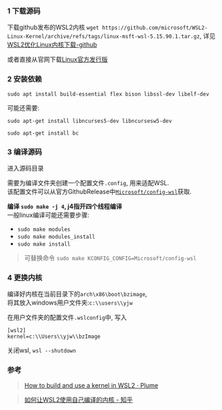 ### 1 下载源码

下载github发布的WSL2内核 `wget https://github.com/microsoft/WSL2-Linux-Kernel/archive/refs/tags/linux-msft-wsl-5.15.90.1.tar.gz`, 详见[WSL2优化Linux内核下载-github](https://github.com/microsoft/WSL2-Linux-Kernel/releases)

或者直接从官网下载[Linux官方发行版](https://www.kernel.org/)

### 2 安装依赖

`sudo apt install build-essential flex bison libssl-dev libelf-dev`

可能还需要:

`sudo apt-get install libncurses5-dev libncursesw5-dev`

`sudo apt-get install bc`

### 3 编译源码

进入源码目录

需要为编译文件夹创建一个配置文件`.config`, 用来适配WSL.   
该配置文件可以从官方GithubRelease中[`Microsoft/config-wsl`](https://github.com/microsoft/WSL2-Linux-Kernel/blob/linux-msft-wsl-5.15.y/Microsoft/config-wsl)获取. 

**编译 `sudo make -j 4`, j4指开四个线程编译**  
一般linux编译可能还需要步骤:  
- `sudo make modules`
- `sudo make modules_install`
- `sudo make install`

> 可替换命令
> `sudo make KCONFIG_CONFIG=Microsoft/config-wsl`

### 4 更换内核

编译好内核在当前目录下的`arch\x86\boot\bzimage`,  
将其放入windows用户文件夹:`c:\\users\\yjw`

在用户文件夹的配置文件`.wslconfig`中, 写入

```
[wsl2]
kernel=c:\\Users\\yjw\\bzImage
```

关闭wsl, `wsl --shutdown`

### 参考

> [How to build and use a kernel in WSL2 ⋅ Plume](https://bashell.com/~/Cwt/how-to-build-and-use-a-kernel-in-wsl2)

> [如何让WSL2使用自己编译的内核 - 知乎](https://zhuanlan.zhihu.com/p/324530180)